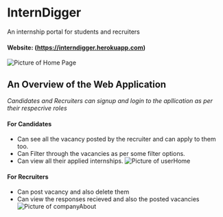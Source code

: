 # InternDigger
An internship portal for students and recruiters

#### Website: (https://interndigger.herokuapp.com)
![Picture of Home Page](https://github.com/harshitkathuria/InternDigger/blob/master/public/img/home.png)

## An Overview of the Web Application

*Candidates and Recruiters can signup and login to the apllication as per their respecrive roles*

#### For Candidates
  - Can see all the vacancy posted by the recruiter and can apply to them too.
  - Can Filter through the vacancies as per some filter options.
  - Can view all their applied internships.
  ![Picture of userHome](https://github.com/harshitkathuria/InternDigger/blob/master/public/img/userHome.png)
  
 #### For Recruiters
  - Can post vacancy and also delete them
  - Can view the responses recieved and also the posted vacancies
  ![Picture of companyAbout](https://github.com/harshitkathuria/InternDigger/blob/master/public/img/companyHome.png)
